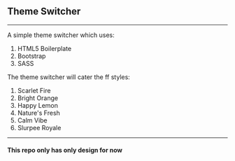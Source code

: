 ## Theme Switcher ##
---
A simple theme switcher which uses:  
1. HTML5 Boilerplate  
2. Bootstrap   
3. SASS  

The theme switcher will cater the ff styles:  
1. Scarlet Fire  
2. Bright Orange  
3. Happy Lemon  
4. Nature's Fresh  
5. Calm Vibe  
6. Slurpee Royale  

---
#### This repo only has only design for now ####
